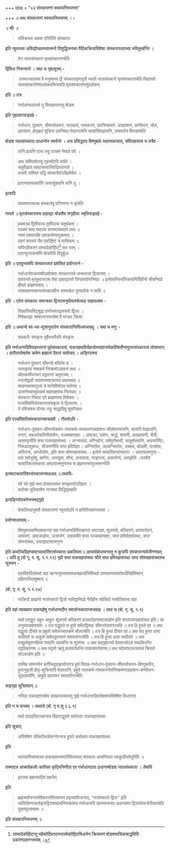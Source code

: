 +++
title = "०२ संस्काराणां स्वरूपनिरूपणम्"

+++
॥ अथ संस्काराणां स्वरूपनिरूपणम् ।।

॥ श्रीः ॥ 

> संस्क्रियत आत्मा एभिरिति संस्काराः 

इति व्युत्पत्त्या अविद्योपहतस्यात्मनो विशुद्धिजनका वैदिकक्रियाविशेषाः संस्कारपदवाच्या भवितुमर्हन्ति । 

> तेन जातसंस्कारा मृतसंस्काराश्चेति 

द्विविधा निरूप्यन्ते । तथा च गृह्यसूत्रम् - 

>‌ तस्माज्जातस्य वै मनुष्यस्य द्वौ संस्कारावृणभूतौ भवतो जातसंस्कारो मृतसंस्कारश्चेति विज्ञायते जातसंस्कारेणेमंल्लोकमभिजयति मृतसंस्कारणामुंल्लोकम्

इति ॥ तत्र 

> गर्भाधानादयस्ते तु विवाहान्तास्तु षोडश

इति गृह्यसारसङ्ग्रहे - 

> गर्भाधानं, पुंसवनं, सीमन्तोन्नयनं, जातकर्म, नामकरणं, उपनिष्क्रमणं. अन्नप्राशनं, कर्णवेधनं, चौलं, उपनयनं, होतृव्रतं शुक्रियं उपनिषत् गोदानञ्चेति चत्वारिवेदव्रतानि, समावर्तनं विवाहश्चेति

षोडश जातसंस्काराः प्राधान्येन स्मर्यन्ते । अत्र प्रसिद्धस्य विष्णुबलेः रक्षात्मकत्वात्, संमितव्रतस्य च तत्रैव - 

> तानि व्रतानि पञ्च स्युः पञ्चमं नेष्यते परैः । 

> अथ सम्मितमेतत्तु गृहस्थैरपि चर्यते ।  
चतुर्वेदव्रतं त्वष्टाचत्वारिंशद्भिराप्यते ।  
वत्सरैः सम्मितं तद्धि संस्कारैर्वाऽखिलैर्यतः । 

> व्रतान्यवश्यचर्याणि चत्वार्युक्तानि यानि तु । 

इत्यादि 

> वक्ष्यमाणत्वाच्च संस्कारेषु परिगणना न कृतेति 

गम्यते ॥ मृतसंस्काराश्च दाहाद्याः षोडशैव संगृहीताः स्मृतिसङ्ग्रहे - 

> प्रथमञ्च द्वितीयञ्च तृतीयञ्च चतुर्थकम् ।  
पञ्चमं चाथ षष्ठञ्च सप्तमञ्चाष्टमं तथा ॥  
नवमं दशमञ्चैव दशकर्माण्यनुक्रमात् ।  
दहनं सञ्चयं चैव एकोद्दिष्टं च मासिकम् ॥  
सपिण्डीकरणं पश्चादेकोद्दिष्टं[^१] ततः परम् ।  
एतान्युत्तरकर्माणि षोडशेति विदुर्बुधाः

[^१]: पश्चादेकोद्दिष्टन्तु महैकोद्दिष्टादनन्तरमेकोद्दिष्टविधानेन क्रियमाणं षोडशमासिकश्राद्धमिति प्रकरणादवगन्तव्यम् ।

इति ॥ एतदुभयमपि संस्कारजातं प्रशंसितं प्रयोगरत्ने - 

> गर्भाधानोपक्रमाष्षोडशोक्ताः संस्कारास्ते जन्मभाजां द्विजानाम् ।  
एतावन्तो मृत्युभाजाञ्च तेषां दाहाद्यास्ते पिण्डसंयोगनिष्ठाः ॥ इत्येताभिस्संस्क्रियाभिर्विहीनो जीवन्विप्रो हीयते ब्राह्मणत्वात् ।  
त्यक्तप्राणश्चान्यसंस्कारहीनः शश्वत्प्रेतः पुण्यलोकं न याति ॥ 

इति । एतेन संस्काराः समन्त्रका द्विजात्यनुष्ठेयाश्चेत्याह याज्ञवल्क्यः -

> विप्रक्षत्रियविट्शूद्रा वर्णास्त्वाद्यास्त्रयो द्विजाः ।  
निषेकाद्याः श्मशानान्तास्तेषां वै मन्त्रतः क्रियाः 

इति ॥ अथान्ये स्व-स्व-सूत्रानुसारेण संस्कारान्विविधमाचख्युः । यथा च मनुः -

> संस्कारैः संस्कृतः पूर्वैरुत्तरैरपि संस्कृतः

इति गर्भाधानादिविवाहान्तानां पूर्वसंस्कारत्वं, पाकयज्ञहविर्यज्ञसोमयज्ञानामेकविंशतीनामुत्तरसंस्कारत्वं चोक्तवान् । हारीतस्तेषामेव क्रमेण ब्राह्मत्वं दैवत्वं चावोचत् । अङ्गिराश्च 

> गर्भाधानं पुंसवनं सीमन्तो बलिरेव च ।  
जातकृत्यं नामकर्म निष्क्रमोऽन्नाशनं तथा ॥  
चौलकर्मोपनयनं तद्व्रतानां चतुष्टयम् ।  
स्नानोद्वाहौ चाग्रयणमष्टकाश्च यथायथम् ॥  
श्रावण्यमाश्वयुज्यं च मार्गशीर्ष्यञ्च पार्वणम् ।  
उत्सर्गश्चाप्युपाकर्म महायज्ञाश्च नित्यकाः ॥  
संस्कारा नियता एते ब्राह्मणस्य विशेषतः ।  
पञ्चविंशतिसंस्कारस्संस्कृता ये द्विजातयः ।  
ते पवित्राश्च योग्याः स्युः श्राद्धादिषु सुयन्त्रिताः

इति पञ्चविंशतिसंस्कारान्व्याचख्यौ । गौतमोऽपि -

> गर्भाधान-पुंसवन-सीमन्तोन्नयन-जातकर्म-नामकरणान्नप्राशन-चौलोपनयनानि, चत्वारि वेदव्रतानि, स्नानं, सहधर्मचारिणीसंयोगः, पञ्चमहायज्ञाः । अष्टका, पार्वणः, श्राद्धं, श्रावणी, आग्रहायणी, चैत्री, आश्वयुजीति सप्त पाकयज्ञसंस्थाः । अग्न्याधेयं, अग्निहोत्रं, दर्शपूर्णमासौ, चातुर्मास्यानि, आग्रयणेष्टिः, निरूढपशुबन्धः, सौत्रामणीति सप्त हविर्यज्ञाः। अग्निष्टोमः, अत्यग्निष्टोमः, उक्थ्यः, षोडशी, वाजपेयः, अतिरात्रः, आप्तोर्यामः, इति सप्त सोमयज्ञसंस्थाः । इत्येते चत्वारिंशत्संस्काराः । अष्टावात्मगुणाः - दया सर्वभूतेषु, क्षान्तिः, अनसूया, शौचं, अनायासः, माङ्गल्यं, अकार्पण्यं, अस्पृहेति ।यस्यैते चत्वारिंशत्संस्कारा अष्टावात्मगुणाश्च स ब्रह्मणस्सायुज्यमाप्नोति

इत्यष्टाचत्वारिंशत्संस्कारान्व्यदधात् ॥ तथापि- 

> स्वे स्वे गृह्ये यथा प्रोक्तास्तथा संस्कृतयोऽखिलाः ।  
कर्तव्या भूतिकामेन नान्यथा सिद्धिमृच्छति

इत्यङ्गिरोवचनेनास्मद्गृह्ये 

> केषाञ्चिदनुक्तौ संस्काराणां न्यूनत्वेऽपि न क्षतिरित्यवगन्तव्या । 

प्रयोगमालायाम् - 

> विष्णुबालसम्मितव्रताभ्यां सह गर्भाधानादिविवाहान्ता अष्टादश, शुलगवो, बलिहरणं, प्रत्यवरोहणं, आग्रयणं, अष्टकाहोमः, उत्सर्जनं, उपाकर्मेते सप्तः पञ्चमहायज्ञाः, सप्त हविर्यज्ञसंस्थाः, सप्त सोमसंस्थाः, दयाद्यष्टावात्मगुणा 

इति कथञ्चिदिहाप्यष्टाचत्वारिंशत्संस्काराः प्रकल्पिताः॥ आचार्यबोधायनस्तु न कुत्रापि संस्कारान्पर्यजीगणयत् । अपि तु (वो गू. प. सू. १.१.१९) गृह्ये सप्त पाकयज्ञसंस्थाः श्रौते सप्त हवियज्ञसंस्थाः सप्त सोमयज्ञसंस्थाश्च सूत्रयन् -

> एकविंशतिसंस्थो यज्ञ ऋग्यजुस्सामात्मकश्च्छन्दोभिश्चितो ग्राम्यारण्यपश्वोषधीभिर्हविष्मान् दक्षिणाभिरायुष्मान् ॥ 

(बो. गृ. प. सू. १.१.२४)

> नाक्रियो ब्राह्मणो नासंस्कारो द्विजो नाविद्वान्विप्रो नैतैर्हीनः श्रोत्रियो नाश्रोत्रियस्य यज्ञः

इति यज्ञं व्याख्याय पाकयज्ञेषु गर्भाधानादीन् स्मार्तान्स्कारान्सजग्राह । तथा च (बो. गृ. सू. १.१) 

> यथो एतद्धुतः प्रहुत आहुतः शूलगवो बलिहरणं प्रत्यवरोहणमष्टकाहोम इति सप्तपाकयज्ञसंस्था इति। ता अनुव्याख्यास्यामः ॥ तत्र यद्धूयते स हुतो यथैतद्विवाहः सीमन्तोन्नयनञ्चति ॥ तत्र हि हूयते एव ॥ अथ यद्धुत्वा दीयते स प्रहुतो यथैतज्जातकर्म चौलञ्चेति । तत्र हि हुत्वा दीयत एव॥ अथ यत् हुत्वा दत्वा चादीयते स आहुतो यथैतदुपनयनं समावर्तनञ्चेति । तत्र हि हुत्वा दत्वा चादीयते ॥ अथ यच्छूलेषूपानक्षिप्य गव्यानि अपयन्ति स शूलगवः ॥ अथ यद्गृह्याभ्यो देवताभ्योऽन्नं सम्प्रकिरन्ति तद्वलिहरणम् ॥ अथ यदृतो ऋतुं प्रत्यवरोहन्ति तत्प्रत्यवरोहणम्॥ अथ यदेकाष्टकायामन्नं क्रियते सोऽकाहोम इति ॥ 

> एवमिह सामान्येन कांश्चिदुदाहृत्योत्तरत्र हुते विवाह-गर्भाधान-पुंसवन-सीमन्तोन्नयन-विष्णुबलीन्, हुतानुकृतौ होतृ-शुक्रियादि वेदवतानि, प्रहुते जातकर्म-नामकरणोपनिष्क्रमणान्नप्राशन-कर्णवेधन-चूडाकर्माणि, आहुते उपनयनं समावर्तनञ्चेति 

सङ्गृह्य सूत्रितवान् ॥ 

> नन्विह पाकयज्ञानामेव संस्कारत्वमस्तु गृह्ये गर्भाधानादिवत्तेषामप्यविशेषेण विधानात् 

इति न च वाच्यम् । तथात्वे (बो. गृ प.सू २.६.१)

> यथो एतद्यत्किञ्चान्यत्र विहाराद्धूयते सर्वास्ताः पाकयज्ञसंस्थाः

इति सूत्रात् 

> अविशेषेण यत्किञ्चित्रेताग्नेरन्यत्र हूयते सर्वास्ताः पाकयज्ञसंस्थाः

इति

> भवस्वामिभाष्याच्च पाकयज्ञानामपरिमितत्वात् संस्कारा अप्यनियता व्याकुलीभवेयुरिति ॥

तस्मादत्र आचार्यकल्पैः कारिका कृद्भिनिर्णीता एव गर्भाधानादयः प्रधानाष्षोडश जातसंस्काराः । तेष्वपि 

> इतरथा ब्रह्मचर्यादेव प्रव्रजेत्

इति 

> ब्रह्मचर्यानन्तरमेवैकान्तविरक्तस्य प्रवृज्याविधानात्, “नासंस्कारो द्विजः" इति व्यतिरेकेणाचार्यकृतद्विजशब्दार्थनिरुक्तश्च गर्भाधानादि उपनयनान्ताः प्रधानतमा द्विजातेरवर्जनीयाश्चेति युक्तमुत्पश्यामः ॥

इति संस्कारनिरूपणम् ॥